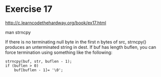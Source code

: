 Exercise 17
==========
<http://c.learncodethehardway.org/book/ex17.html>


man strncpy 

If there is no terminating null byte in the  first  n  bytes  of  src,
strncpy()  produces an unterminated string in dest.  If buf has length
buflen, you can force termination using something like the following:

    strncpy(buf, str, buflen - 1);
    if (buflen > 0)
        buf[buflen - 1]= '\0';


